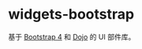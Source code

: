 # widgets-bootstrap

基于 [Bootstrap 4](https://getbootstrap.com/) 和 [Dojo](https://dojo.io/) 的 UI 部件库。